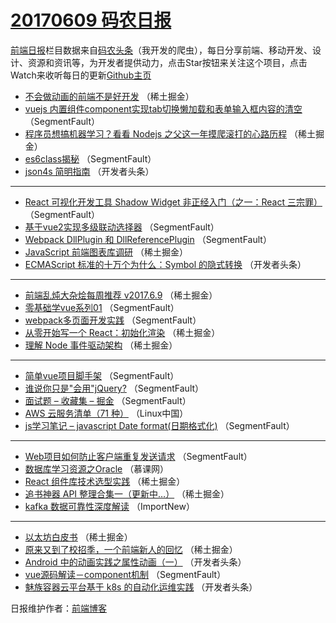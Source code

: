 # [20170609 码农日报](http://hao.caibaojian.com/date/2017/06/09)

[前端日报](http://caibaojian.com/c/news)栏目数据来自[码农头条](http://hao.caibaojian.com/)（我开发的爬虫），每日分享前端、移动开发、设计、资源和资讯等，为开发者提供动力，点击Star按钮来关注这个项目，点击Watch来收听每日的更新[Github主页](https://github.com/kujian/frontendDaily)
* [不会做动画的前端不是好开发](http://hao.caibaojian.com/40588.html) （稀土掘金）
* [vuejs 内置组件component实现tab切换懒加载和表单输入框内容的清空](http://hao.caibaojian.com/40639.html) （SegmentFault）
* [程序员想搞机器学习？看看 Nodejs 之父这一年摸爬滚打的心路历程](http://hao.caibaojian.com/40589.html) （稀土掘金）
* [es6class揭秘](http://hao.caibaojian.com/40640.html) （SegmentFault）
* [json4s 简明指南](http://hao.caibaojian.com/40683.html) （开发者头条）

***
* [React 可视化开发工具 Shadow Widget 非正经入门（之一：React 三宗罪）](http://hao.caibaojian.com/40630.html) （SegmentFault）
* [基于vue2实现多级联动选择器](http://hao.caibaojian.com/40641.html) （SegmentFault）
* [Webpack DllPlugin 和 DllReferencePlugin](http://hao.caibaojian.com/40631.html) （SegmentFault）
* [JavaScript 前端图表库调研](http://hao.caibaojian.com/40591.html) （稀土掘金）
* [ECMAScript 标准的十万个为什么：Symbol 的隐式转换](http://hao.caibaojian.com/40685.html) （开发者头条）

***
* [前端乱炖大杂烩每周推荐 v2017.6.9](http://hao.caibaojian.com/40592.html) （稀土掘金）
* [零基础学vue系列01](http://hao.caibaojian.com/40643.html) （SegmentFault）
* [webpack多页面开发实践](http://hao.caibaojian.com/40635.html) （SegmentFault）
* [从零开始写一个 React：初始化渲染](http://hao.caibaojian.com/40595.html) （稀土掘金）
* [理解 Node 事件驱动架构](http://hao.caibaojian.com/40606.html) （稀土掘金）

***
* [简单vue项目脚手架](http://hao.caibaojian.com/40636.html) （SegmentFault）
* [谁说你只是&quot;会用&quot;jQuery?](http://hao.caibaojian.com/40637.html) （SegmentFault）
* [面试题 &#8211; 收藏集 &#8211; 掘金](http://hao.caibaojian.com/40638.html) （SegmentFault）
* [AWS 云服务清单（71 种）](http://hao.caibaojian.com/40650.html) （Linux中国）
* [js学习笔记 &#8211; javascript Date format(日期格式化)](http://hao.caibaojian.com/40642.html) （SegmentFault）

***
* [Web项目如何防止客户端重复发送请求](http://hao.caibaojian.com/40632.html) （SegmentFault）
* [数据库学习资源之Oracle](http://hao.caibaojian.com/40646.html) （慕课网）
* [React 组件库技术选型实践](http://hao.caibaojian.com/40597.html) （稀土掘金）
* [追书神器 API 整理合集一（更新中&#8230;）](http://hao.caibaojian.com/40598.html) （稀土掘金）
* [kafka 数据可靠性深度解读](http://hao.caibaojian.com/40649.html) （ImportNew）

***
* [以太坊白皮书](http://hao.caibaojian.com/40671.html) （稀土掘金）
* [原来又到了校招季，一个前端新人的回忆](http://hao.caibaojian.com/40599.html) （稀土掘金）
* [Android 中的动画实践之属性动画（一）](http://hao.caibaojian.com/40682.html) （开发者头条）
* [vue源码解读－component机制](http://hao.caibaojian.com/40629.html) （SegmentFault）
* [魅族容器云平台基于 k8s 的自动化运维实践](http://hao.caibaojian.com/40661.html) （开发者头条）

日报维护作者：[前端博客](http://caibaojian.com/) 